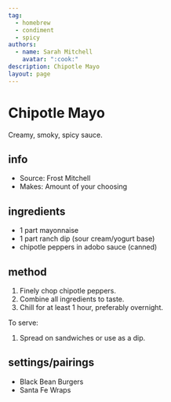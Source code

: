 ```yaml
---
tag:
  - homebrew 
  - condiment
  - spicy
authors:
  - name: Sarah Mitchell    
    avatar: ":cook:"
description: Chipotle Mayo
layout: page
---
```


# Chipotle Mayo
Creamy, smoky, spicy sauce.

## info
* Source: Frost Mitchell
* Makes: Amount of your choosing


## ingredients
* 1 part mayonnaise
* 1 part ranch dip (sour cream/yogurt base) 
* chipotle peppers in adobo sauce (canned)

## method
1. Finely chop chipotle peppers.
2. Combine all ingredients to taste.
3. Chill for at least 1 hour, preferably overnight.

To serve:
1. Spread on sandwiches or use as a dip.


## settings/pairings
* Black Bean Burgers
* Santa Fe Wraps